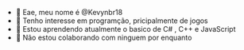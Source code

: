 - 👋 Eae, meu nome é @Kevynbr18
- 👀 Tenho interesse em programção, pricipalmente de jogos
- 🌱 Estou aprendendo atualmente o basico de C# , C++ e JavaScript
- 💞️ Não estou colaborando com ninguem por enquanto
<!---
Kevynbr18/Kevynbr18 is a ✨ special ✨ repository because its `README.md` (this file) appears on your GitHub profile.
You can click the Preview link to take a look at your changes.
--->
